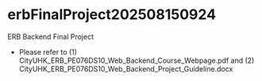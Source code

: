 # erbFinalProject202508150924
ERB Backend Final Project
- Please refer to (1) CityUHK_ERB_PE076DS10_Web_Backend_Course_Webpage.pdf and (2) CityUHK_ERB_PE076DS10_Web_Backend_Project_Guideline.docx
